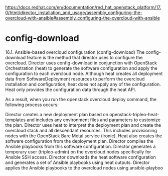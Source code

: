 https://docs.redhat.com/en/documentation/red_hat_openstack_platform/17.0/html/director_installation_and_usage/assembly_configuring-the-overcloud-with-ansible#assembly_configuring-the-overcloud-with-ansible


# config-download

16.1. Ansible-based overcloud configuration (config-download)
The config-download feature is the method that director uses to configure the overcloud. Director uses config-download in conjunction with OpenStack Orchestration (heat) to generate the software configuration and apply the configuration to each overcloud node. Although heat creates all deployment data from SoftwareDeployment resources to perform the overcloud installation and configuration, heat does not apply any of the configuration. Heat only provides the configuration data through the heat API.

As a result, when you run the openstack overcloud deploy command, the following process occurs:

Director creates a new deployment plan based on openstack-tripleo-heat-templates and includes any environment files and parameters to customize the plan.
Director uses heat to interpret the deployment plan and create the overcloud stack and all descendant resources. This includes provisioning nodes with the OpenStack Bare Metal service (ironic).
Heat also creates the software configuration from the deployment plan. Director compiles the Ansible playbooks from this software configuration.
Director generates a temporary user (tripleo-admin) on the overcloud nodes specifically for Ansible SSH access.
Director downloads the heat software configuration and generates a set of Ansible playbooks using heat outputs.
Director applies the Ansible playbooks to the overcloud nodes using ansible-playboo
